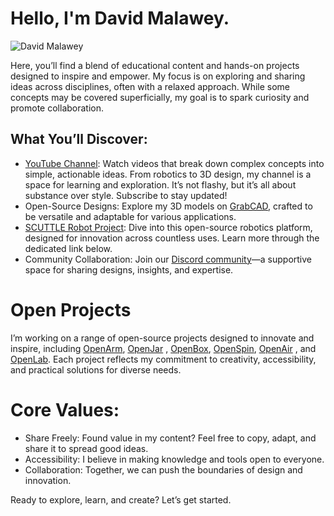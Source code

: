 # Hello, I'm David Malawey.

![David Malawey](https://media.licdn.com/dms/image/v2/D5603AQEqztNk8-I8iQ/profile-displayphoto-shrink_200_200/profile-displayphoto-shrink_200_200/0/1699384920784?e=2147483647&v=beta&t=gLdt6ajKNHb0KHSTtCU7JGQTY8qvX9J0ao7R7IVU1ck ':class=image-border-rounded')

Here, you’ll find a blend of educational content and hands-on projects designed to inspire and empower. My focus is on exploring and sharing ideas across disciplines, often with a relaxed approach. While some concepts may be covered superficially, my goal is to spark curiosity and promote collaboration.

## What You’ll Discover:

- [YouTube Channel](https://www.youtube.com/@davidmalawey): Watch videos that break down complex concepts into simple, actionable ideas. From robotics to 3D design, my channel is a space for learning and exploration. It’s not flashy, but it’s all about substance over style. Subscribe to stay updated!
- Open-Source Designs: Explore my 3D models on [GrabCAD](https://grabcad.com/david.m-50), crafted to be versatile and adaptable for various applications.
- [SCUTTLE Robot Project](http://scuttlerobot.org): Dive into this open-source robotics platform, designed for innovation across countless uses. Learn more through the dedicated link below.
- Community Collaboration: Join our [Discord community](https://discord.gg/Ga3A3csy)—a supportive space for sharing designs, insights, and expertise.

# Open Projects

I’m working on a range of open-source projects designed to innovate and inspire, including [OpenArm](https://bit.ly/openarm), [OpenJar](https://bit.ly/openjarproject_v1) , [OpenBox](https://bit.ly/openboxproject), [OpenSpin](https:/bit.ly/openspinproject), [OpenAir](https://bit.ly/openairproject) , and [OpenLab](https://bit.ly/openlabproject). Each project reflects my commitment to creativity, accessibility, and practical solutions for diverse needs.

# Core Values:

- Share Freely: Found value in my content? Feel free to copy, adapt, and share it to spread good ideas.
- Accessibility: I believe in making knowledge and tools open to everyone.
- Collaboration: Together, we can push the boundaries of design and innovation.

Ready to explore, learn, and create? Let’s get started.
